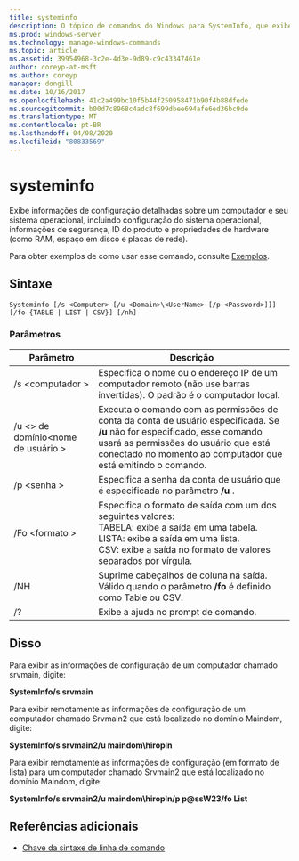 ```yaml
---
title: systeminfo
description: O tópico de comandos do Windows para SystemInfo, que exibe informações detalhadas de configuração sobre um computador e seu sistema operacional, incluindo configuração do sistema operacional, informações de segurança, ID do produto e propriedades de hardware (como RAM, espaço em disco e placas de rede).
ms.prod: windows-server
ms.technology: manage-windows-commands
ms.topic: article
ms.assetid: 39954968-3c2e-4d3e-9d89-c9c43347461e
author: coreyp-at-msft
ms.author: coreyp
manager: dongill
ms.date: 10/16/2017
ms.openlocfilehash: 41c2a499bc10f5b44f250958471b90f4b88dfede
ms.sourcegitcommit: b00d7c8968c4adc8f699dbee694afe6ed36bc9de
ms.translationtype: MT
ms.contentlocale: pt-BR
ms.lasthandoff: 04/08/2020
ms.locfileid: "80833569"
---
```

# <a name="systeminfo"></a>systeminfo

Exibe informações de configuração detalhadas sobre um computador e seu sistema operacional, incluindo configuração do sistema operacional, informações de segurança, ID do produto e propriedades de hardware (como RAM, espaço em disco e placas de rede).

Para obter exemplos de como usar esse comando, consulte [Exemplos](#BKMK_examples).

## <a name="syntax"></a>Sintaxe

```
Systeminfo [/s <Computer> [/u <Domain>\<UserName> [/p <Password>]]] [/fo {TABLE | LIST | CSV}] [/nh]
```

### <a name="parameters"></a>Parâmetros

|Parâmetro|Descrição|
|---------|-----------|
|/s \<computador >|Especifica o nome ou o endereço IP de um computador remoto (não use barras invertidas). O padrão é o computador local.|
|/u \<> de domínio\<nome de usuário >|Executa o comando com as permissões de conta da conta de usuário especificada. Se **/u** não for especificado, esse comando usará as permissões do usuário que está conectado no momento ao computador que está emitindo o comando.|
|/p \<senha >|Especifica a senha da conta de usuário que é especificada no parâmetro **/u** .|
|/Fo \<formato >|Especifica o formato de saída com um dos seguintes valores:</br>TABELA: exibe a saída em uma tabela.</br>LISTA: exibe a saída em uma lista.</br>CSV: exibe a saída no formato de valores separados por vírgula.|
|/NH|Suprime cabeçalhos de coluna na saída. Válido quando o parâmetro **/fo** é definido como Table ou CSV.|
|/?|Exibe a ajuda no prompt de comando.|

## <a name="examples"></a><a name=BKMK_examples></a>Disso

Para exibir as informações de configuração de um computador chamado srvmain, digite:

**SystemInfo/s srvmain**

Para exibir remotamente as informações de configuração de um computador chamado Srvmain2 que está localizado no domínio Maindom, digite:

**SystemInfo/s srvmain2/u maindom\hiropln**

Para exibir remotamente as informações de configuração (em formato de lista) para um computador chamado Srvmain2 que está localizado no domínio Maindom, digite:

**SystemInfo/s srvmain2/u maindom\hiropln/p p@ssW23/fo List**

## <a name="additional-references"></a>Referências adicionais

- [Chave da sintaxe de linha de comando](command-line-syntax-key.md)